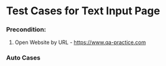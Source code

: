 # Test Cases for Text Input Page

### Precondition:
1. Open Website by URL - https://www.qa-practice.com

### Auto Cases